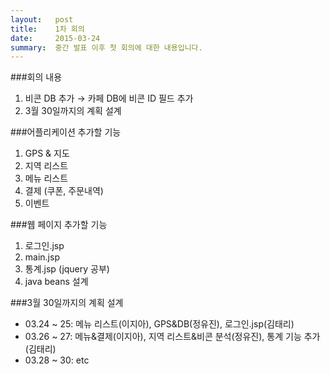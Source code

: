 ```yaml
---
layout:   post
title:    1차 회의
date:     2015-03-24
summary:  중간 발표 이후 첫 회의에 대한 내용입니다.
---
```


###회의 내용
  1. 비콘 DB 추가 → 카페 DB에 비콘 ID 필드 추가
  2. 3월 30일까지의 계획 설계  

###어플리케이션 추가할 기능
  1. GPS & 지도
  2. 지역 리스트
  3. 메뉴 리스트
  4. 결제 (쿠폰, 주문내역)
  5. 이벤트  

###웹 페이지 추가할 기능
  1. 로그인.jsp
  2. main.jsp
  3. 통계.jsp (jquery 공부)
  4. java beans 설계  

###3월 30일까지의 계획 설계
  - 03.24 ~ 25: 메뉴 리스트(이지아), GPS&DB(정유진), 로그인.jsp(김태리)
  - 03.26 ~ 27: 메뉴&결제(이지아), 지역 리스트&비콘 분석(정유진), 통계 기능 추가(김태리)
  - 03.28 ~ 30: etc